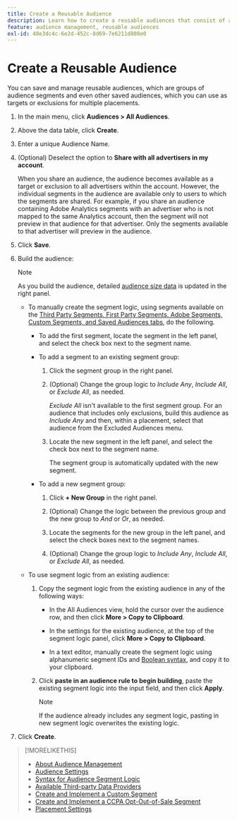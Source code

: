 ```yaml
---
title: Create a Reusable Audience
description: Learn how to create a reusable audiences that consist of audience segments and other saved audiences.
feature: audience management, reusable audiences
exl-id: 48e3dc4c-6e2d-452c-8d69-7e6211d808e0
---
```

# Create a Reusable Audience

<!-- "Saved audience" is used in UI, but "saved" is a state, not a type. "Reusable audience" sounds better in a description. "Audience template" isn't perfect, either, since it implies you can edit it on the fly to create a new, different audience. Some other term? -->

You can save and manage reusable audiences, which are groups of audience segments and even other saved audiences, which you can use as targets or exclusions for multiple placements.

1. In the main menu, click **Audiences > All Audiences**.

1. Above the data table, click **Create**.

1. Enter a unique Audience Name.

1. (Optional) Deselect the option to **Share with all advertisers in my account**.

   When you share an audience, the audience becomes available as a target or exclusion to all advertisers within the account. However, the individual segments in the audience are available only to users to which the segments are shared. For example, if you share an audience containing Adobe Analytics segments with an advertiser who is not mapped to the same Analytics account, then the segment will not preview in that audience for that advertiser. Only the segments available to that advertiser will preview in the audience.

1. Click **Save**.

1. Build the audience:

   >[!NOTE]
   >
   >As you build the audience, detailed [audience size data](audience-about.md) is updated in the right panel.

    * To manually create the segment logic, using segments available on the [Third Party Segments, First Party Segments, Adobe Segments, Custom Segments, and Saved Audiences tabs](audience-settings.md), do the following.

        * To add the first segment, locate the segment in the left panel, and select the check box next to the segment name.

        * To add a segment to an existing segment group:
        
            1. Click the segment group in the right panel.

            1. (Optional) Change the group logic to *Include Any*, *Include All*, or *Exclude All*, as needed.

               *Exclude All* isn't available to the first segment group. For an audience that includes only exclusions, build this audience as *Include Any* and then, within a placement, select that audience from the Excluded Audiences menu.

            1. Locate the new segment in the left panel, and select the check box next to the segment name.
            
               The segment group is automatically updated with the new segment.

        * To add a new segment group:

            1. Click **+ New Group** in the right panel.

            1. (Optional) Change the logic between the previous group and the new group to *And* or *Or*, as needed.

            1. Locate the segments for the new group in the left panel, and select the check boxes next to the segment names.

            1. (Optional) Change the group logic to *Include Any*, *Include All*, or *Exclude All*, as needed.

    * To use segment logic from an existing audience:
    
        1. Copy the segment logic from the existing audience in any of the following ways:
        
            * In the All Audiences view, hold the cursor over the audience row, and then click **More > Copy to Clipboard**.
            
            * In the settings for the existing audience, at the top of the segment logic panel, click **More > Copy to Clipboard**.
            
            * In a text editor, manually create the segment logic using alphanumeric segment IDs and [Boolean syntax](audience-segment-logic-syntax.md), and copy it to your clipboard.

        1. Click **paste in an audience rule to begin building**, paste the existing segment logic into the input field, and then click **Apply**.

           >[!NOTE]
           >
           >If the audience already includes any segment logic, pasting in new segment logic overwrites the existing logic.

1. Click **Create**.

>[!MORELIKETHIS]
>
>* [About Audience Management](audience-about.md)
>* [Audience Settings](audience-settings.md)
>* [Syntax for Audience Segment Logic](audience-segment-logic-syntax.md)
>* [Available Third-party Data Providers](third-party-data-providers.md)
>* [Create and Implement a Custom Segment](custom-segment-create.md)
>* [Create and Implement a CCPA Opt-Out-of-Sale Segment](ccpa-opt-out-segment-create.md)
>* [Placement Settings](/help/dsp/campaign-management/placements/placement-settings.md)
